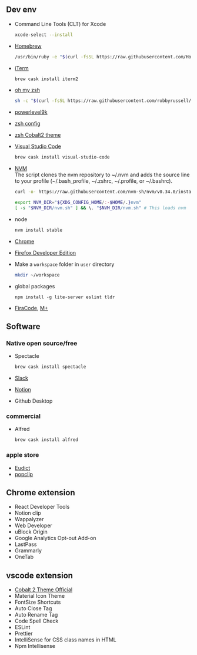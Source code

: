 ## Dev env  
- Command Line Tools (CLT) for Xcode
  ```sh
  xcode-select --install
  ```
  
- [Homebrew](https://brew.sh/)
  ```sh
  /usr/bin/ruby -e "$(curl -fsSL https://raw.githubusercontent.com/Homebrew/install/master/install)"
  ```
  
- [iTerm](https://www.iterm2.com/)
  ```sh
  brew cask install iterm2
  ```
  
- [oh my zsh](https://github.com/robbyrussell/oh-my-zsh)
  ```sh
  sh -c "$(curl -fsSL https://raw.githubusercontent.com/robbyrussell/oh-my-zsh/master/tools/install.sh)"
  ```
  
- [powerlevel9k](https://github.com/bhilburn/powerlevel9k#installation)
- [zsh config](https://gist.github.com/wenqili/00ad5a338dee9ce408d98caea9dfcc33)
- [zsh Cobalt2 theme](https://github.com/wesbos/Cobalt2-iterm)

- [Visual Studio Code](https://code.visualstudio.com/download)
  ```sh
  brew cask install visual-studio-code
  ```

- [NVM](https://github.com/nvm-sh/nvm)   
  The script clones the nvm repository to ~/.nvm and adds the source line to your profile (~/.bash_profile, ~/.zshrc, ~/.profile, or ~/.bashrc).
  ```sh
  curl -o- https://raw.githubusercontent.com/nvm-sh/nvm/v0.34.0/install.sh | bash
  ```
  
  ```sh
  export NVM_DIR="${XDG_CONFIG_HOME/:-$HOME/.}nvm"
  [ -s "$NVM_DIR/nvm.sh" ] && \. "$NVM_DIR/nvm.sh" # This loads nvm
  ```
  
- node
  ```sh
  nvm install stable
  ```
  
- [Chrome](https://www.google.com/chrome/)

- [Firefox Developer Edition](https://www.mozilla.org/en-US/firefox/developer/)

- Make a `workspace` folder in `user` directory
  ```sh
  mkdir ~/workspace
  ```

- global packages
  ```
  npm install -g lite-server eslint tldr
  ```
  
- [FiraCode](https://github.com/tonsky/FiraCode), [M+](http://mplus-fonts.osdn.jp/about-en.html)

  
## Software
### Native open source/free
- Spectacle
  ```sh
  brew cask install spectacle
  ```
- [Slack](https://slack.com/downloads/mac)

- [Notion](https://www.notion.so/desktop)

- Github Desktop

### commercial 
- Alfred
  ```sh
  brew cask install alfred
  ```
  
### apple store
- [Eudict](https://www.eudic.net/eudic/mac_dictionary.aspx)
- [popclip](https://pilotmoon.com/popclip/)


## Chrome extension
- React Developer Tools
- Notion clip
- Wappalyzer
- Web Developer
- uBlock Origin
- Google Analytics Opt-out Add-on
- LastPass
- Grammarly
- OneTab

## vscode extension
- [Cobalt 2 Theme Official](https://github.com/wesbos/cobalt2-vscode)
- Material Icon Theme
- FontSize Shortcuts
- Auto Close Tag
- Auto Rename Tag
- Code Spell Check
- ESLint
- Prettier
- IntelliSense for CSS class names in HTML
- Npm Intellisense
